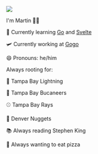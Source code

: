 ![](https://media.giphy.com/media/PkpNy9LkUD0B5P7NDg/giphy.gif)

I'm Martin 👋🏻

🌱  Currently learning [Go](https://golang.org/) and [Svelte](https://svelte.dev/)

🛩  Currently working at [Gogo](https://www.gogoair.com/)

😄  Pronouns: he/him
 
Always rooting for: 

🏒  Tampa Bay Lightning

🏈  Tampa Bay Bucaneers 

⚾️  Tampa Bay Rays

🏀  Denver Nuggets

📚 Always reading Stephen King

🍕 Always wanting to eat pizza
